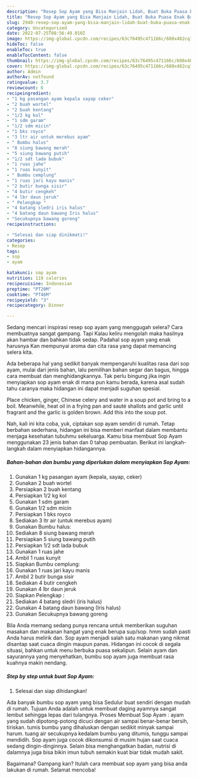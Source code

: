 ```yaml
---
description: "Resep Sop Ayam yang Bisa Manjain Lidah, Buat Buka Puasa Enak Banget"
title: "Resep Sop Ayam yang Bisa Manjain Lidah, Buat Buka Puasa Enak Banget"
slug: 2940-resep-sop-ayam-yang-bisa-manjain-lidah-buat-buka-puasa-enak-banget
category: Uncategorized
date: 2022-07-25T08:56:49.010Z
image: https://img-global.cpcdn.com/recipes/63c76495c471166c/680x482cq70/sop-ayam-foto-resep-utama.jpg
hideToc: false
enableToc: true
enableTocContent: false
thumbnail: https://img-global.cpcdn.com/recipes/63c76495c471166c/680x482cq70/sop-ayam-foto-resep-utama.jpg
cover: https://img-global.cpcdn.com/recipes/63c76495c471166c/680x482cq70/sop-ayam-foto-resep-utama.jpg
author: Admin
authorAv: notfound
ratingvalue: 3.7
reviewcount: 6
recipeingredient:
- "1 kg pasangan ayam kepala sayap ceker"
- "2 buah wortel"
- "2 buah kentang"
- "1/2 kg kol"
- "1 sdm garam"
- "1/2 sdm micin"
- "1 bks royco"
- "3 ltr air untuk merebus ayam"
- " Bumbu halus"
- "8 siung bawang merah"
- "5 siung bawang putih"
- "1/2 sdt lada bubuk"
- "1 ruas jahe"
- "1 ruas kunyit"
- " Bumbu cemplung"
- "1 ruas jari kayu manis"
- "2 butir bunga sisir"
- "4 butir cengkeh"
- "4 lbr daun jeruk"
- " Pelengkap "
- "4 batang sledri iris halus"
- "4 batang daun bawang Iris halus"
- "Secukupnya bawang goreng"
recipeinstructions:

- "Selesai dan siap dinikmati!"
categories:
- Resep
tags:
- sop
- ayam

katakunci: sop ayam 
nutrition: 119 calories
recipecuisine: Indonesian
preptime: "PT20M"
cooktime: "PT46M"
recipeyield: "3"
recipecategory: Dinner

---
```



Sedang mencari inspirasi resep sop ayam yang menggugah selera? Cara membuatnya sangat gampang. Tapi Kalau keliru mengolah maka hasilnya akan hambar dan bahkan tidak sedap. Padahal sop ayam yang enak harusnya Kan mempunyai aroma dan cita rasa yang dapat memancing selera kita.


Ada beberapa hal yang sedikit banyak mempengaruhi kualitas rasa dari sop ayam, mulai dari jenis bahan, lalu pemilihan bahan segar dan bagus, hingga cara membuat dan menghidangkannya. Tak perlu bingung jika ingin menyiapkan sop ayam enak di mana pun kamu berada, karena asal sudah tahu caranya maka hidangan ini dapat menjadi suguhan spesial.

Place chicken, ginger, Chinese celery and water in a soup pot and bring to a boil. Meanwhile, heat oil in a frying pan and sauté shallots and garlic until fragrant and the garlic is golden brown. Add this into the soup pot.


Nah, kali ini kita coba, yuk, ciptakan sop ayam sendiri di rumah. Tetap berbahan sederhana, hidangan ini bisa memberi manfaat dalam membantu menjaga kesehatan tubuhmu sekeluarga. Kamu bisa membuat Sop Ayam menggunakan 23 jenis bahan dan 0 tahap pembuatan. Berikut ini langkah-langkah dalam menyiapkan hidangannya.

<!--inarticleads1-->

##### Bahan-bahan dan bumbu yang diperlukan dalam menyiapkan Sop Ayam:

1. Gunakan 1 kg pasangan ayam (kepala, sayap, ceker)
1. Gunakan 2 buah wortel
1. Persiapkan 2 buah kentang
1. Persiapkan 1/2 kg kol
1. Gunakan 1 sdm garam
1. Gunakan 1/2 sdm micin
1. Persiapkan 1 bks royco
1. Sediakan 3 ltr air (untuk merebus ayam)
1. Gunakan  Bumbu halus:
1. Sediakan 8 siung bawang merah
1. Persiapkan 5 siung bawang putih
1. Persiapkan 1/2 sdt lada bubuk
1. Gunakan 1 ruas jahe
1. Ambil 1 ruas kunyit
1. Siapkan  Bumbu cemplung:
1. Gunakan 1 ruas jari kayu manis
1. Ambil 2 butir bunga sisir
1. Sediakan 4 butir cengkeh
1. Gunakan 4 lbr daun jeruk
1. Siapkan  Pelengkap :
1. Sediakan 4 batang sledri (iris halus)
1. Gunakan 4 batang daun bawang (Iris halus)
1. Gunakan Secukupnya bawang goreng


Bila Anda memang sedang punya rencana untuk memberikan suguhan masakan dan makanan hangat yang enak berupa sup/sop. hmm sudah pasti Anda harus melirik dan. Sop ayam menjadi salah satu makanan yang nikmat disantap saat cuaca dingin maupun panas. Hidangan ini cocok di segala situasi, bahkan untuk menu berbuka puasa sekalipun. Selain ayam dan sayurannya yang menyehatkan, bumbu sop ayam juga membuat rasa kuahnya makin nendang. 

<!--inarticleads2-->

##### Step by step untuk buat Sop Ayam:


1. Selesai dan siap dihidangkan!

Ada banyak bumbu sop ayam yang bisa Sedulur buat sendiri dengan mudah di rumah. Tujuan Anda adalah untuk membuat daging ayamnya sangat lembut sehingga lepas dari tulangnya. Proses Membuat Sop Ayam : ayam yang sudah dipotong-potong dicuci dengan air sampai benar-benar bersih, tiriskan. tumis bumbu yang dihaluskan dengan sedikit minyak sampai harum. tuang air secukupnya kedalam bumbu yang ditumis, tunggu sampai mendidih. Sop ayam juga cocok dikonsumsi di musim hujan saat cuaca sedang dingin-dinginnya. Selain bisa menghangatkan badan, nutrisi di dalamnya juga bisa bikin imun tubuh semakin kuat biar tidak mudah sakit. 

Bagaimana? Gampang kan? Itulah cara membuat sop ayam yang bisa anda lakukan di rumah. Selamat mencoba!
